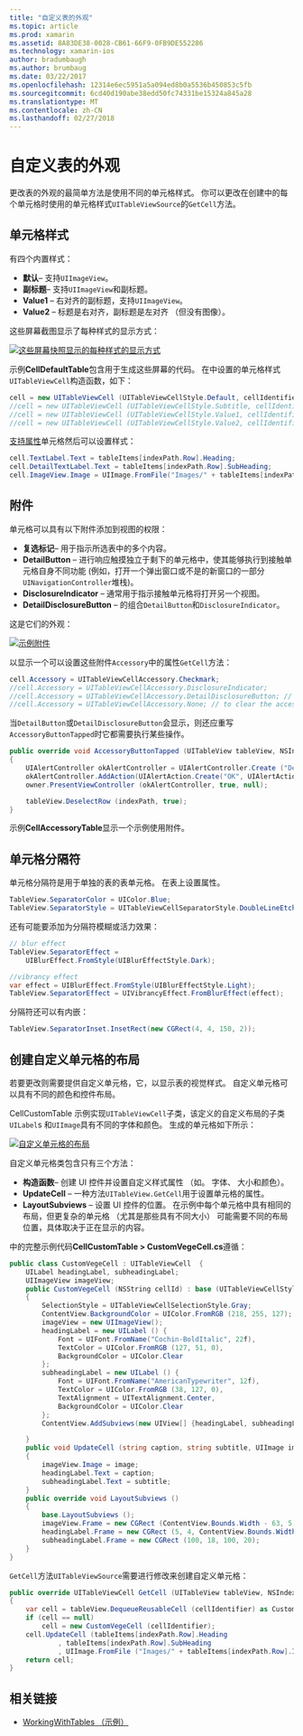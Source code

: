 ```yaml
---
title: "自定义表的外观"
ms.topic: article
ms.prod: xamarin
ms.assetid: 8A83DE38-0028-CB61-66F9-0FB9DE552286
ms.technology: xamarin-ios
author: bradumbaugh
ms.author: brumbaug
ms.date: 03/22/2017
ms.openlocfilehash: 12314e6ec5951a5a094ed8b0a5536b450853c5fb
ms.sourcegitcommit: 6cd40d190abe38edd50fc74331be15324a845a28
ms.translationtype: MT
ms.contentlocale: zh-CN
ms.lasthandoff: 02/27/2018
---
```

# <a name="customizing-a-tables-appearance"></a>自定义表的外观

更改表的外观的最简单方法是使用不同的单元格样式。 你可以更改在创建中的每个单元格时使用的单元格样式`UITableViewSource`的`GetCell`方法。

## <a name="cell-styles"></a>单元格样式

有四个内置样式：

-  **默认**– 支持`UIImageView`。
-  **副标题**– 支持`UIImageView`和副标题。
-  **Value1** – 右对齐的副标题，支持`UIImageView`。
-  **Value2** – 标题是右对齐，副标题是左对齐 （但没有图像）。


这些屏幕截图显示了每种样式的显示方式：

 [ ![](customizing-table-appearance-images/image7.png "这些屏幕快照显示的每种样式的显示方式")](customizing-table-appearance-images/image7.png)

示例**CellDefaultTable**包含用于生成这些屏幕的代码。 在中设置的单元格样式`UITableViewCell`构造函数，如下：

```csharp
cell = new UITableViewCell (UITableViewCellStyle.Default, cellIdentifier);
//cell = new UITableViewCell (UITableViewCellStyle.Subtitle, cellIdentifier);
//cell = new UITableViewCell (UITableViewCellStyle.Value1, cellIdentifier);
//cell = new UITableViewCell (UITableViewCellStyle.Value2, cellIdentifier);
```

[支持属性](http://developer.xamarin.com/api/type/UIKit.UITableViewCell/)单元格然后可以设置样式：

```csharp
cell.TextLabel.Text = tableItems[indexPath.Row].Heading;
cell.DetailTextLabel.Text = tableItems[indexPath.Row].SubHeading;
cell.ImageView.Image = UIImage.FromFile("Images/" + tableItems[indexPath.Row].ImageName); // don't use for Value2
```

## <a name="accessories"></a>附件

单元格可以具有以下附件添加到视图的权限：

-   **复选标记**– 用于指示所选表中的多个内容。
-   **DetailButton** – 进行响应触摸独立于剩下的单元格中，使其能够执行到接触单元格自身不同功能 (例如，打开一个弹出窗口或不是的新窗口的一部分`UINavigationController`堆栈)。
-   **DisclosureIndicator** – 通常用于指示接触单元格将打开另一个视图。
-   **DetailDisclosureButton** – 的组合`DetailButton`和`DisclosureIndicator`。


这是它们的外观：

 [ ![](customizing-table-appearance-images/image8.png "示例附件")](customizing-table-appearance-images/image8.png)

以显示一个可以设置这些附件`Accessory`中的属性`GetCell`方法：

```csharp
cell.Accessory = UITableViewCellAccessory.Checkmark;
//cell.Accessory = UITableViewCellAccessory.DisclosureIndicator;
//cell.Accessory = UITableViewCellAccessory.DetailDisclosureButton; // implement AccessoryButtonTapped
//cell.Accessory = UITableViewCellAccessory.None; // to clear the accessory
```

当`DetailButton`或`DetailDisclosureButton`会显示，则还应重写`AccessoryButtonTapped`时它都需要执行某些操作。

```csharp
public override void AccessoryButtonTapped (UITableView tableView, NSIndexPath indexPath)
{
    UIAlertController okAlertController = UIAlertController.Create ("DetailDisclosureButton Touched", tableItems[indexPath.Row].Heading, UIAlertControllerStyle.Alert);
    okAlertController.AddAction(UIAlertAction.Create("OK", UIAlertActionStyle.Default, null));
    owner.PresentViewController (okAlertController, true, null);

    tableView.DeselectRow (indexPath, true);
}
```

示例**CellAccessoryTable**显示一个示例使用附件。

## <a name="cell-separators"></a>单元格分隔符

单元格分隔符是用于单独的表的表单元格。 在表上设置属性。

```csharp
TableView.SeparatorColor = UIColor.Blue;
TableView.SeparatorStyle = UITableViewCellSeparatorStyle.DoubleLineEtched;
```

还有可能要添加为分隔符模糊或活力效果：

```csharp
// blur effect
TableView.SeparatorEffect =
    UIBlurEffect.FromStyle(UIBlurEffectStyle.Dark);

//vibrancy effect
var effect = UIBlurEffect.FromStyle(UIBlurEffectStyle.Light);
TableView.SeparatorEffect = UIVibrancyEffect.FromBlurEffect(effect);
```

分隔符还可以有内嵌：

```csharp
TableView.SeparatorInset.InsetRect(new CGRect(4, 4, 150, 2));
```

## <a name="creating-custom-cell-layouts"></a>创建自定义单元格的布局

若要更改则需要提供自定义单元格，它，以显示表的视觉样式。 自定义单元格可以具有不同的颜色和控件布局。

CellCustomTable 示例实现`UITableViewCell`子类，该定义的自定义布局的子类`UILabel`s 和`UIImage`具有不同的字体和颜色。 生成的单元格如下所示：

 [ ![](customizing-table-appearance-images/image9.png "自定义单元格的布局")](customizing-table-appearance-images/image9.png)

自定义单元格类包含只有三个方法：

-   **构造函数**– 创建 UI 控件并设置自定义样式属性 （如。 字体、 大小和颜色）。
-   **UpdateCell** – 一种方法`UITableView.GetCell`用于设置单元格的属性。
-   **LayoutSubviews** – 设置 UI 控件的位置。 在示例中每个单元格中具有相同的布局，但更复杂的单元格 （尤其是那些具有不同大小） 可能需要不同的布局位置，具体取决于正在显示的内容。


中的完整示例代码**CellCustomTable > CustomVegeCell.cs**遵循：

```csharp
public class CustomVegeCell : UITableViewCell  {
    UILabel headingLabel, subheadingLabel;
    UIImageView imageView;
    public CustomVegeCell (NSString cellId) : base (UITableViewCellStyle.Default, cellId)
    {
        SelectionStyle = UITableViewCellSelectionStyle.Gray;
        ContentView.BackgroundColor = UIColor.FromRGB (218, 255, 127);
        imageView = new UIImageView();
        headingLabel = new UILabel () {
            Font = UIFont.FromName("Cochin-BoldItalic", 22f),
            TextColor = UIColor.FromRGB (127, 51, 0),
            BackgroundColor = UIColor.Clear
        };
        subheadingLabel = new UILabel () {
            Font = UIFont.FromName("AmericanTypewriter", 12f),
            TextColor = UIColor.FromRGB (38, 127, 0),
            TextAlignment = UITextAlignment.Center,
            BackgroundColor = UIColor.Clear
        };
        ContentView.AddSubviews(new UIView[] {headingLabel, subheadingLabel, imageView});

    }
    public void UpdateCell (string caption, string subtitle, UIImage image)
    {
        imageView.Image = image;
        headingLabel.Text = caption;
        subheadingLabel.Text = subtitle;
    }
    public override void LayoutSubviews ()
    {
        base.LayoutSubviews ();
        imageView.Frame = new CGRect (ContentView.Bounds.Width - 63, 5, 33, 33);
        headingLabel.Frame = new CGRect (5, 4, ContentView.Bounds.Width - 63, 25);
        subheadingLabel.Frame = new CGRect (100, 18, 100, 20);
    }
}
```

`GetCell`方法`UITableViewSource`需要进行修改来创建自定义单元格：

```csharp
public override UITableViewCell GetCell (UITableView tableView, NSIndexPath indexPath)
{
    var cell = tableView.DequeueReusableCell (cellIdentifier) as CustomVegeCell;
    if (cell == null)
        cell = new CustomVegeCell (cellIdentifier);
    cell.UpdateCell (tableItems[indexPath.Row].Heading
            , tableItems[indexPath.Row].SubHeading
            , UIImage.FromFile ("Images/" + tableItems[indexPath.Row].ImageName) );
    return cell;
}
```



## <a name="related-links"></a>相关链接

- [WorkingWithTables （示例）](https://developer.xamarin.com/samples/monotouch/WorkingWithTables)

